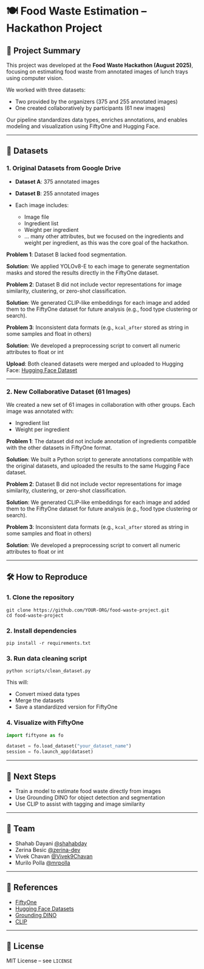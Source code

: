 # 🍽️ Food Waste Estimation – Hackathon Project

## 📌 Project Summary

This project was developed at the **Food Waste Hackathon (August 2025)**, focusing on estimating food waste from annotated images of lunch trays using computer vision.

We worked with three datasets:

* Two provided by the organizers (375 and 255 annotated images)
* One created collaboratively by participants (61 new images)

Our pipeline standardizes data types, enriches annotations, and enables modeling and visualization using FiftyOne and Hugging Face.

---

## 📂 Datasets

### 1. Original Datasets from Google Drive

* **Dataset A**: 375 annotated images
* **Dataset B**: 255 annotated images
* Each image includes:

  * Image file
  * Ingredient list
  * Weight per ingredient
  * ... many other attributes, but we focused on the ingredients and weight per ingredient, as this was the core goal of the hackathon.

**Problem 1**: Dataset B lacked food segmentation.

**Solution**: We applied YOLOv8-E to each image to generate segmentation masks and stored the results directly in the FiftyOne dataset.

**Problem 2**: Dataset B did not include vector representations for image similarity, clustering, or zero-shot classification.

**Solution**: We generated CLIP-like embeddings for each image and added them to the FiftyOne dataset for future analysis (e.g., food type clustering or search).

**Problem 3**: Inconsistent data formats (e.g., `kcal_after` stored as string in some samples and float in others)

**Solution**: We developed a preprocessing script to convert all numeric attributes to float or int

**Upload**: Both cleaned datasets were merged and uploaded to Hugging Face: [Hugging Face Dataset]((https://huggingface.co/datasets/FoodWasteProjectBIBI/food_waste_merged_fiftyOneDS))

---

### 2. New Collaborative Dataset (61 Images)

We created a new set of 61 images in collaboration with other groups. Each image was annotated with:

* Ingredient list
* Weight per ingredient

**Problem 1**: The dataset did not include annotation of ingredients compatible with the other datasets in FiftyOne format.

**Solution**: We built a Python script to generate annotations compatible with the original datasets, and uploaded the results to the same Hugging Face dataset.

**Problem 2**: Dataset B did not include vector representations for image similarity, clustering, or zero-shot classification.

**Solution**: We generated CLIP-like embeddings for each image and added them to the FiftyOne dataset for future analysis (e.g., food type clustering or search).

**Problem 3**: Inconsistent data formats (e.g., `kcal_after` stored as string in some samples and float in others)

**Solution**: We developed a preprocessing script to convert all numeric attributes to float or int


---

## 🛠️ How to Reproduce

### 1. Clone the repository

```
git clone https://github.com/YOUR-ORG/food-waste-project.git
cd food-waste-project
```

### 2. Install dependencies

```
pip install -r requirements.txt
```

### 3. Run data cleaning script

```
python scripts/clean_dataset.py
```

This will:

* Convert mixed data types
* Merge the datasets
* Save a standardized version for FiftyOne

### 4. Visualize with FiftyOne

```python
import fiftyone as fo

dataset = fo.load_dataset("your_dataset_name")
session = fo.launch_app(dataset)
```

---

## 🧠 Next Steps

* Train a model to estimate food waste directly from images
* Use Grounding DINO for object detection and segmentation
* Use CLIP to assist with tagging and image similarity

---

## 🤝 Team

* Shahab Dayani [@shahabday](https://github.com/shahabday)
* Zerina Besic [@zerina-dev](https://github.com/zerina-dev)
* Vivek Chavan [@Vivek9Chavan](https://github.com/Vivek9Chavan)
* Murilo Polla [@mrpolla](https://github.com/mrpolla)

---

## 📎 References

* [FiftyOne](https://voxel51.com/fiftyone/)
* [Hugging Face Datasets](https://huggingface.co/docs/datasets)
* [Grounding DINO](https://huggingface.co/IDEA-Research/grounding-dino-base)
* [CLIP](https://huggingface.co/openai/clip-vit-base-patch32)

---

## 📜 License

MIT License – see `LICENSE`
